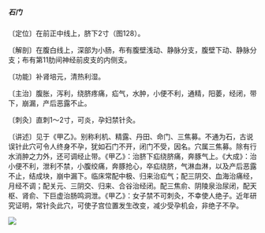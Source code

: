 ##### 石门

〔定位〕在前正中线上，脐下2寸（图128）。

〔解剖〕在腹白线上，深部为小肠，布有腹壁浅动、静脉分支，腹壁下动、静脉分支；布有第11肋间神经前皮支的内侧支。

〔功能〕补肾培元，清热利湿。

〔主治〕腹胀，泻利，绕脐疼痛，疝气，水肿，小便不利，通精，阳萎，经闭，带下，崩漏，产后恶露不止。

〔刺灸〕直刺1〜2寸，可炎，孕妇禁针灸。

〔讲述〕见于《甲乙》。别称利机、精露、丹田、命门、三焦募。不通为石，古说误针此穴可令人终身不孕，犹如石门不开，闭门不受，因名。穴属三焦募。除有行水消肿之力外，还可调经止带。《甲乙》：治脐下疝绕脐痛，奔豚气上。《大成》：治小便不利，泄利不禁，小腹绞痛，奔豚抢心，卒疝绕脐，气淋血淋，以及产后恶露不止，结成块，崩中漏下。临床常配中极、归来治疝气；配三阴交、血海治痛经，月经不调；配关元、三阴交、归来、合谷治经闭。配三焦俞、阴陵泉治尿闭，配天枢、肾俞、下巨虚治肠鸣洞泄。《甲乙》：女子禁不可刺灸，不幸使人绝子。近年研究证明，常针灸此穴，可使子宫位置发生改变，减少受孕机会，非绝子不孕。

![](img/图128.jpg)
